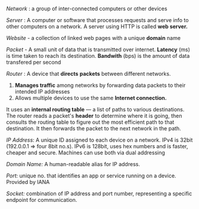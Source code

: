 *Network* : a group of inter-connected computers or other devices

*Server* : A computer or software that processes requests and serve info to other computers on a network. A server using HTTP is called **web server.**

*Website* - a collection of linked web pages with a unique **domain** name

*Packet* - A small unit of data that is transmitted over internet. **Latency** (ms) is time taken to reach its destination. **Bandwith** (bps) is the amount of data transfered per second

*Router* : A device that **directs** **packets** between different networks.
1. **Manages traffic** among networks by forwarding data packets to their intended IP addresses
2. Allows multiple devices to use the same **Internet connection.**

It uses an **internal routing table** — a list of paths to various destinations. The router reads a packet's **header** to determine where it is going, then consults the routing table to figure out the most efficient path to that destination. It then forwards the packet to the next network in the path.

*IP Address*: A unique ID assigned to each device on a network. IPv4 is 32bit (192.0.0.1 ⇒ four 8bit no.s). IPv6 is 128bit, uses hex numbers and is faster, cheaper and secure. Machines can use both via dual addressing

*Domain Name:* A human-readable alias for IP address.

*Port:* unique no. that identifies an app or service running on a device. Provided by IANA

*Socket:* combination of IP address and port number, representing a specific endpoint for communication.